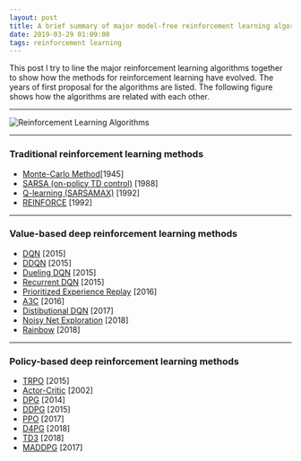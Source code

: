 ```yaml
---
layout: post
title: A brief summary of major model-free reinforcement learning algorithms
date: 2019-03-29 01:09:00
tags: reinforcement learning
---
```


This post I try to line the major reinforcement learning algorithms together to show how the methods for reinforcement learning have evolved. The years of first proposal for the algorithms are listed. The following figure shows how the algorithms are related with each other.

---

![Reinforcement Learning Algorithms]({{'/images/rl_algos.jpg'|relative_url}})

---
### Traditional reinforcement learning methods
* [Monte-Carlo Method](http://incompleteideas.net/book/bookdraft2018jan1.pdf)[1945]
* [SARSA (on-policy TD control)](http://incompleteideas.net/book/first/ebook/node64.html) [1988]
* [Q-learning (SARSAMAX)](https://link.springer.com/content/pdf/10.1007/BF00992698.pdf) [1992]
* [REINFORCE](https://link.springer.com/content/pdf/10.1007%2FBF00992696.pdf) [1992]

---
### Value-based deep reinforcement learning methods

* [DQN](https://deepmind.com/research/dqn/) [2015]
* [DDQN](https://arxiv.org/abs/1509.06461) [2015]
* [Dueling DQN](https://arxiv.org/abs/1511.06581) [2015]
* [Recurrent DQN](https://arxiv.org/abs/1507.06527) [2015]
* [Prioritized Experience Replay](https://arxiv.org/abs/1511.05952) [2016]
* [A3C](https://arxiv.org/abs/1602.01783) [2016]
* [Distibutional DQN](https://arxiv.org/abs/1707.06887) [2017]
* [Noisy Net Exploration](https://arxiv.org/abs/1706.10295) [2018]
* [Rainbow](https://arxiv.org/abs/1710.02298) [2018]

---
### Policy-based deep reinforcement learning methods

* [TRPO](https://arxiv.org/abs/1502.05477) [2015]
* [Actor-Critic](https://papers.nips.cc/paper/1786-actor-critic-algorithms.pdf) [2002]
* [DPG](http://proceedings.mlr.press/v32/silver14.pdf) [2014]
* [DDPG](https://arxiv.org/abs/1509.02971) [2015]
* [PPO](https://arxiv.org/abs/1707.06347) [2017]
* [D4PG](https://arxiv.org/pdf/1804.08617.pdf) [2018]
* [TD3](https://arxiv.org/pdf/1802.09477.pdf) [2018]
* [MADDPG](https://arxiv.org/abs/1706.02275) [2017]
